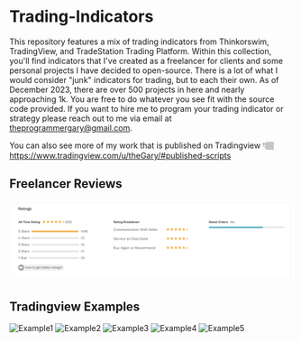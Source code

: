 # Trading-Indicators

This repository features a mix of trading indicators from Thinkorswim, TradingView, and TradeStation Trading Platform. Within this collection, you'll find indicators that I've created as a freelancer for clients and some personal projects I have decided to open-source. There is a lot of what I would consider "junk" indicators for trading, but to each their own. As of December 2023, there are over 500 projects in here and nearly approaching 1k. You are free to do whatever you see fit with the source code provided. If you want to hire me to program your trading indicator or strategy please reach out to me via email at theprogrammergary@gmail.com.

You can also see more of my work that is published on Tradingview 👇🏽
https://www.tradingview.com/u/theGary/#published-scripts

## Freelancer Reviews

![Freelancer Reviews](https://github.com/theprogrammergary/Trading-Indicators/blob/main/images/reviews%20from%20dec-23.png)

## Tradingview Examples

![Example1](https://www.tradingview.com/x/JC1CzGpR)
![Example2](https://www.tradingview.com/x/KRK0c7QL)
![Example3](https://www.tradingview.com/x/xVtTarYC)
![Example4](https://www.tradingview.com/x/KRK0c7QL)
![Example5](https://www.tradingview.com/x/wr7sPFIO)
